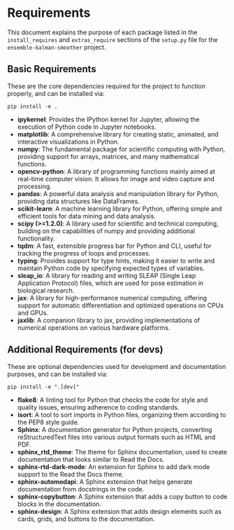 # Requirements

This document explains the purpose of each package listed in the `install_requires` and `extras_require` sections of the `setup.py` file for the `ensemble-kalman-smoother` project.

## Basic Requirements

These are the core dependencies required for the project to function properly, and can be installed via:
```
pip install -e .
```

- **ipykernel**: Provides the IPython kernel for Jupyter, allowing the execution of Python code in Jupyter notebooks.
- **matplotlib**: A comprehensive library for creating static, animated, and interactive visualizations in Python.
- **numpy**: The fundamental package for scientific computing with Python, providing support for arrays, matrices, and many mathematical functions.
- **opencv-python**: A library of programming functions mainly aimed at real-time computer vision. It allows for image and video capture and processing.
- **pandas**: A powerful data analysis and manipulation library for Python, providing data structures like DataFrames.
- **scikit-learn**: A machine learning library for Python, offering simple and efficient tools for data mining and data analysis.
- **scipy (>=1.2.0)**: A library used for scientific and technical computing, building on the capabilities of numpy and providing additional functionality.
- **tqdm**: A fast, extensible progress bar for Python and CLI, useful for tracking the progress of loops and processes.
- **typing**: Provides support for type hints, making it easier to write and maintain Python code by specifying expected types of variables.
- **sleap_io**: A library for reading and writing SLEAP (Single Leap Application Protocol) files, which are used for pose estimation in biological research.
- **jax**: A library for high-performance numerical computing, offering support for automatic differentiation and optimized operations on CPUs and GPUs.
- **jaxlib**: A companion library to jax, providing implementations of numerical operations on various hardware platforms.

## Additional Requirements (for devs)

These are optional dependencies used for development and documentation purposes, and can be installed via:
```
pip install -e ".[dev]"
```

- **flake8**: A linting tool for Python that checks the code for style and quality issues, ensuring adherence to coding standards.
- **isort**: A tool to sort imports in Python files, organizing them according to the PEP8 style guide.
- **Sphinx**: A documentation generator for Python projects, converting reStructuredText files into various output formats such as HTML and PDF.
- **sphinx_rtd_theme**: The theme for Sphinx documentation, used to create documentation that looks similar to Read the Docs.
- **sphinx-rtd-dark-mode**: An extension for Sphinx to add dark mode support to the Read the Docs theme.
- **sphinx-automodapi**: A Sphinx extension that helps generate documentation from docstrings in the code.
- **sphinx-copybutton**: A Sphinx extension that adds a copy button to code blocks in the documentation.
- **sphinx-design**: A Sphinx extension that adds design elements such as cards, grids, and buttons to the documentation.